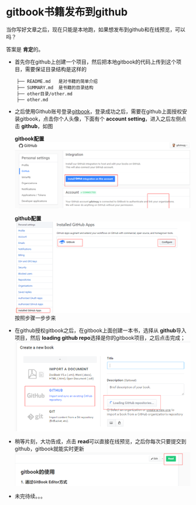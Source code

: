 #  gitbook书籍发布到github

当你写好文章之后，现在只能是本地跑，如果想发布到github和在线预览，可以吗？

答案是 **肯定**的。

- 首先你在github上创建一个项目，然后把本地gitbook的代码上传到这个项目，需要保证目录结构是这样的
```
    ├── README.md   是对书籍的简单介绍
    ├── SUMMARY.md  是书籍的目录结构
    ├── other目录/other.md
    ├── other.md
```

- 之后使用Github账号登录[gitbook](https://www.gitbook.com)，登录成功之后，需要在github上面授权安装gitbook，点击你个人头像，下面有个 **account setting**，进入之后左侧点击 **github**，如图

    **gitbook配置**
    ![github install gitbook](/images/installGitbook.png)

    **github配置**
    ![github install gitbook](/images/configGithub.png)
    按照步骤一步步来

- 在github授权gitbook之后，在gitbook上面创建一本书，选择从 **github**导入项目，然后 **loading github repo**选择是你的gitbook项目，之后点击完成；
    ![github install gitbook](/images/importGitbook.png)

- 稍等片刻，大功告成，点击 **read**可以直接在线预览，之后你每次只要提交到github，gitbook就能实时更新
    ![github install gitbook](/images/readGitbook.png)
    
- 未完待续。。。